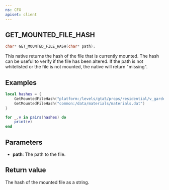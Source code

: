 ```yaml
---
ns: CFX
apiset: client
---
```

## GET_MOUNTED_FILE_HASH

```c
char* GET_MOUNTED_FILE_HASH(char* path);
```

This native returns the hash of the file that is currently mounted. The hash can be useful to verify if the file has been altered. If the path is not whitelisted or the file is not mounted, the native will return "missing".

## Examples

```lua
local hashes = {
    GetMountedFileHash("platform:/levels/gta5/props/residential/v_garden/prop_airport_sale.ytd"),
    GetMountedFileHash("common:/data/materials/materials.dat")
}

for _,v in pairs(hashes) do
    print(v)
end
```

## Parameters
* **path**: The path to the file.

## Return value

The hash of the mounted file as a string.